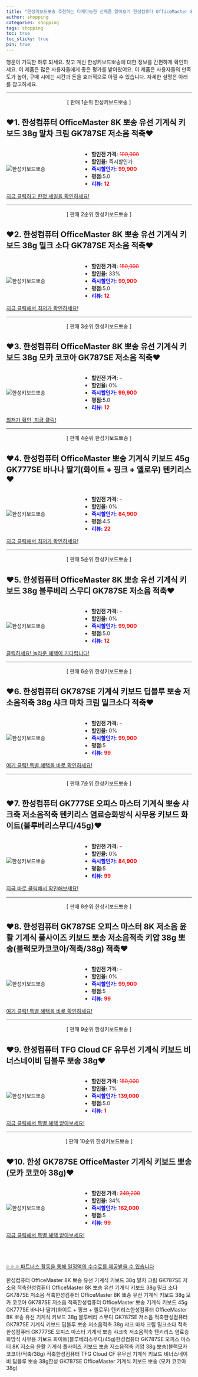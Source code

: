 ```yaml
---
title: "한성키보드뽀송 추천하는 다재다능한 신제품 알아보기 한성컴퓨터 OfficeMaster 8K 뽀송 유선"
author: shopping
categories: shopping
tags: shopping
toc: true
toc_sticky: true
pin: true
---
```

행운이 가득한 하루 되세요. 찾고 계신 한성키보드뽀송에 대한 정보를 간편하게 확인하세요. 이 제품은 많은 사용자들에게 좋은 평가를 받아왔어요. 이 제품은 사용자들의 만족도가 높아, 구매 시에는 시간과 돈을 효과적으로 아낄 수 있습니다. 자세한 설명은 아래를 참고하세요.

---
<p class="toplist" style="margin: 0 auto; display: block; width: fit-content;">[ 판매 1순위 한성키보드뽀송 ]</p>

<h2><strong>❤️1. 한성컴퓨터 OfficeMaster 8K 뽀송 유선 기계식 키보드 38g 말차 크림 GK787SE 저소음 적축❤️</strong></h2>

<div style="display: flex; align-items: center;">
    <div style="flex: 0.4;">
        <img src="https://thumbnail10.coupangcdn.com/thumbnails/remote/230x230ex/image/retail/images/2024/07/04/11/9/b16798ef-4f09-49b2-8064-aa098931e296.jpg" alt="한성키보드뽀송" style="max-width: 100%;">
    </div>
    <div style="flex: 0.6; margin-left: 10px;">
        <ul>
            <li><strong>할인전 가격:</strong> <del style="color: red;">109,900</del></li>
            <li><strong>할인율:</strong> 즉시할인가</li>
            <li><span style='color:blue'><strong>즉시할인가:</strong></span> <span style='color:red'><strong>99,900</strong></span></li>
            <li><strong>평점:</strong>5.0</li>
            <li><span style='color:blue'><strong>리뷰:</strong></span> <span style='color:red'><strong>12</strong></span></li>
        </ul>
    </div>
</div>
<div class="center">
    <a href="https://William4Davisa.github.io?lptag=AF9450613&subid=githubio&pageKey=8175967663&traceid=V0-153&itemId=23364416242&vendorItemId=90541254424" class="myButton">
        지금 클릭하고 한정 세일을 확인하세요!
    </a>
</div>


---
<p class="toplist" style="margin: 0 auto; display: block; width: fit-content;">[ 판매 2순위 한성키보드뽀송 ]</p>

<h2><strong>❤️2. 한성컴퓨터 OfficeMaster 8K 뽀송 유선 기계식 키보드 38g 밀크 소다 GK787SE 저소음 적축❤️</strong></h2>

<div style="display: flex; align-items: center;">
    <div style="flex: 0.4;">
        <img src="https://thumbnail10.coupangcdn.com/thumbnails/remote/230x230ex/image/retail/images/2024/07/04/11/5/ce51f486-6b2a-44f9-a7e9-01af4129e758.jpg" alt="한성키보드뽀송" style="max-width: 100%;">
    </div>
    <div style="flex: 0.6; margin-left: 10px;">
        <ul>
            <li><strong>할인전 가격:</strong> <del style="color: red;">150,000</del></li>
            <li><strong>할인율:</strong> 33%</li>
            <li><span style='color:blue'><strong>즉시할인가:</strong></span> <span style='color:red'><strong>99,900</strong></span></li>
            <li><strong>평점:</strong>5.0</li>
            <li><span style='color:blue'><strong>리뷰:</strong></span> <span style='color:red'><strong>12</strong></span></li>
        </ul>
    </div>
</div>
<div class="center">
    <a href="https://William4Davisa.github.io?lptag=AF9450613&subid=githubio&pageKey=8175967663&traceid=V0-153&itemId=23364416240&vendorItemId=89509311901" class="myButton">
        지금 클릭해서 최저가 확인하세요!
    </a>
</div>


---
<p class="toplist" style="margin: 0 auto; display: block; width: fit-content;">[ 판매 3순위 한성키보드뽀송 ]</p>

<h2><strong>❤️3. 한성컴퓨터 OfficeMaster 8K 뽀송 유선 기계식 키보드 38g 모카 코코아 GK787SE 저소음 적축❤️</strong></h2>

<div style="display: flex; align-items: center;">
    <div style="flex: 0.4;">
        <img src="https://thumbnail8.coupangcdn.com/thumbnails/remote/230x230ex/image/retail/images/2024/07/04/11/9/da91e0f4-2ce9-4a40-bde3-5dfbf7601e06.jpg" alt="한성키보드뽀송" style="max-width: 100%;">
    </div>
    <div style="flex: 0.6; margin-left: 10px;">
        <ul>
            <li><strong>할인전 가격:</strong> <del style="color: red;">-</del></li>
            <li><strong>할인율:</strong> 0%</li>
            <li><span style='color:blue'><strong>즉시할인가:</strong></span> <span style='color:red'><strong>99,900</strong></span></li>
            <li><strong>평점:</strong>5.0</li>
            <li><span style='color:blue'><strong>리뷰:</strong></span> <span style='color:red'><strong>12</strong></span></li>
        </ul>
    </div>
</div>
<div class="center">
    <a href="https://William4Davisa.github.io?lptag=AF9450613&subid=githubio&pageKey=8175967663&traceid=V0-153&itemId=23364416244&vendorItemId=90568341894" class="myButton">
        최저가 확인, 지금 클릭!
    </a>
</div>


---
<p class="toplist" style="margin: 0 auto; display: block; width: fit-content;">[ 판매 4순위 한성키보드뽀송 ]</p>

<h2><strong>❤️4. 한성컴퓨터 OfficeMaster 뽀송 기계식 키보드 45g GK777SE 바나나 딸기(화이트 + 핑크 + 옐로우) 텐키리스❤️</strong></h2>

<div style="display: flex; align-items: center;">
    <div style="flex: 0.4;">
        <img src="https://thumbnail10.coupangcdn.com/thumbnails/remote/230x230ex/image/retail/images/2024/02/06/18/7/10d1805e-6518-4225-b0a5-5ac906d79ac3.jpg" alt="한성키보드뽀송" style="max-width: 100%;">
    </div>
    <div style="flex: 0.6; margin-left: 10px;">
        <ul>
            <li><strong>할인전 가격:</strong> <del style="color: red;">-</del></li>
            <li><strong>할인율:</strong> 0%</li>
            <li><span style='color:blue'><strong>즉시할인가:</strong></span> <span style='color:red'><strong>84,900</strong></span></li>
            <li><strong>평점:</strong>4.5</li>
            <li><span style='color:blue'><strong>리뷰:</strong></span> <span style='color:red'><strong>22</strong></span></li>
        </ul>
    </div>
</div>
<div class="center">
    <a href="https://William4Davisa.github.io?lptag=AF9450613&subid=githubio&pageKey=7824046019&traceid=V0-153&itemId=21259853320&vendorItemId=88626727858" class="myButton">
        지금 클릭해서 최저가 확인하세요!
    </a>
</div>


---
<p class="toplist" style="margin: 0 auto; display: block; width: fit-content;">[ 판매 5순위 한성키보드뽀송 ]</p>

<h2><strong>❤️5. 한성컴퓨터 OfficeMaster 8K 뽀송 유선 기계식 키보드 38g 블루베리 스무디 GK787SE 저소음 적축❤️</strong></h2>

<div style="display: flex; align-items: center;">
    <div style="flex: 0.4;">
        <img src="https://thumbnail7.coupangcdn.com/thumbnails/remote/230x230ex/image/retail/images/2024/07/04/11/4/30559fc0-d689-492f-90d3-6139cd1bb670.jpg" alt="한성키보드뽀송" style="max-width: 100%;">
    </div>
    <div style="flex: 0.6; margin-left: 10px;">
        <ul>
            <li><strong>할인전 가격:</strong> <del style="color: red;">-</del></li>
            <li><strong>할인율:</strong> 0%</li>
            <li><span style='color:blue'><strong>즉시할인가:</strong></span> <span style='color:red'><strong>99,900</strong></span></li>
            <li><strong>평점:</strong>5.0</li>
            <li><span style='color:blue'><strong>리뷰:</strong></span> <span style='color:red'><strong>12</strong></span></li>
        </ul>
    </div>
</div>
<div class="center">
    <a href="https://William4Davisa.github.io?lptag=AF9450613&subid=githubio&pageKey=8175967663&traceid=V0-153&itemId=23364416241&vendorItemId=90568341940" class="myButton">
        클릭하세요! 놀라운 혜택이 기다립니다!
    </a>
</div>


---
<p class="toplist" style="margin: 0 auto; display: block; width: fit-content;">[ 판매 6순위 한성키보드뽀송 ]</p>

<h2><strong>❤️6. 한성컴퓨터 GK787SE 기계식 키보드 딥블루 뽀송 저소음적축 38g 샤크 마차 크림 밀크소다 적축❤️</strong></h2>

<div style="display: flex; align-items: center;">
    <div style="flex: 0.4;">
        <img src="https://thumbnail10.coupangcdn.com/thumbnails/remote/230x230ex/image/vendor_inventory/e814/2114b84f621540b801849ee7e57dd1828a4fdd25a8970f60da91dd15a2ef.jpg" alt="한성키보드뽀송" style="max-width: 100%;">
    </div>
    <div style="flex: 0.6; margin-left: 10px;">
        <ul>
            <li><strong>할인전 가격:</strong> <del style="color: red;">-</del></li>
            <li><strong>할인율:</strong> 0%</li>
            <li><span style='color:blue'><strong>즉시할인가:</strong></span> <span style='color:red'><strong>99,900</strong></span></li>
            <li><strong>평점:</strong>5</li>
            <li><span style='color:blue'><strong>리뷰:</strong></span> <span style='color:red'><strong>99</strong></span></li>
        </ul>
    </div>
</div>
<div class="center">
    <a href="https://William4Davisa.github.io?lptag=AF9450613&subid=githubio&pageKey=8178774057&traceid=V0-153&itemId=23378399373&vendorItemId=90408467732" class="myButton">
        여기 클릭! 특별 혜택을 바로 확인하세요!
    </a>
</div>


---
<p class="toplist" style="margin: 0 auto; display: block; width: fit-content;">[ 판매 7순위 한성키보드뽀송 ]</p>

<h2><strong>❤️7. 한성컴퓨터 GK777SE 오피스 마스터 기계식 뽀송 샤크축 저소음적축 텐키리스 염료승화방식 사무용 키보드 화이트(블루베리스무디/45g)❤️</strong></h2>

<div style="display: flex; align-items: center;">
    <div style="flex: 0.4;">
        <img src="https://thumbnail7.coupangcdn.com/thumbnails/remote/230x230ex/image/vendor_inventory/3fbc/02a0d88aa435c45f177db9a81f718c9534fdb47fb26f6d669ba5ae750e33.jpeg" alt="한성키보드뽀송" style="max-width: 100%;">
    </div>
    <div style="flex: 0.6; margin-left: 10px;">
        <ul>
            <li><strong>할인전 가격:</strong> <del style="color: red;">-</del></li>
            <li><strong>할인율:</strong> 0%</li>
            <li><span style='color:blue'><strong>즉시할인가:</strong></span> <span style='color:red'><strong>84,900</strong></span></li>
            <li><strong>평점:</strong>5</li>
            <li><span style='color:blue'><strong>리뷰:</strong></span> <span style='color:red'><strong>99</strong></span></li>
        </ul>
    </div>
</div>
<div class="center">
    <a href="https://William4Davisa.github.io?lptag=AF9450613&subid=githubio&pageKey=7942511083&traceid=V0-153&itemId=21881087301&vendorItemId=88929176508" class="myButton">
        지금 바로 클릭해서 확인해보세요!
    </a>
</div>


---
<p class="toplist" style="margin: 0 auto; display: block; width: fit-content;">[ 판매 8순위 한성키보드뽀송 ]</p>

<h2><strong>❤️8. 한성컴퓨터 GK787SE 오피스 마스터 8K 저소음 윤활 기계식 풀사이즈 키보드 뽀송 저소음적축 키압 38g 뽀송(블랙모카코코아/적축/38g) 적축❤️</strong></h2>

<div style="display: flex; align-items: center;">
    <div style="flex: 0.4;">
        <img src="https://thumbnail6.coupangcdn.com/thumbnails/remote/230x230ex/image/vendor_inventory/dfa7/fbfac7de7149eaf934b55e9242fb4525caae4b145bc7f73ae7df82859007.jpeg" alt="한성키보드뽀송" style="max-width: 100%;">
    </div>
    <div style="flex: 0.6; margin-left: 10px;">
        <ul>
            <li><strong>할인전 가격:</strong> <del style="color: red;">-</del></li>
            <li><strong>할인율:</strong> 0%</li>
            <li><span style='color:blue'><strong>즉시할인가:</strong></span> <span style='color:red'><strong>99,900</strong></span></li>
            <li><strong>평점:</strong>5</li>
            <li><span style='color:blue'><strong>리뷰:</strong></span> <span style='color:red'><strong>99</strong></span></li>
        </ul>
    </div>
</div>
<div class="center">
    <a href="https://William4Davisa.github.io?lptag=AF9450613&subid=githubio&pageKey=8179030030&traceid=V0-153&itemId=23379394005&vendorItemId=90409448070" class="myButton">
        여기 클릭! 특별 혜택을 바로 확인하세요!
    </a>
</div>


---
<p class="toplist" style="margin: 0 auto; display: block; width: fit-content;">[ 판매 9순위 한성키보드뽀송 ]</p>

<h2><strong>❤️9. 한성컴퓨터 TFG Cloud CF 유무선 기계식 키보드 비너스네이비 딥블루 뽀송 38g❤️</strong></h2>

<div style="display: flex; align-items: center;">
    <div style="flex: 0.4;">
        <img src="https://thumbnail9.coupangcdn.com/thumbnails/remote/230x230ex/image/vendor_inventory/9abf/a93ec2a17646941b8d6a729fd8165e35f800e255b16997764c06697a5dfd.jpg" alt="한성키보드뽀송" style="max-width: 100%;">
    </div>
    <div style="flex: 0.6; margin-left: 10px;">
        <ul>
            <li><strong>할인전 가격:</strong> <del style="color: red;">150,000</del></li>
            <li><strong>할인율:</strong> 7%</li>
            <li><span style='color:blue'><strong>즉시할인가:</strong></span> <span style='color:red'><strong>139,000</strong></span></li>
            <li><strong>평점:</strong>5.0</li>
            <li><span style='color:blue'><strong>리뷰:</strong></span> <span style='color:red'><strong>1</strong></span></li>
        </ul>
    </div>
</div>
<div class="center">
    <a href="https://William4Davisa.github.io?lptag=AF9450613&subid=githubio&pageKey=8194997814&traceid=V0-153&itemId=23467016980&vendorItemId=90493826186" class="myButton">
        지금 클릭해서 특별 혜택 받아보세요!
    </a>
</div>


---
<p class="toplist" style="margin: 0 auto; display: block; width: fit-content;">[ 판매 10순위 한성키보드뽀송 ]</p>

<h2><strong>❤️10. 한성 GK787SE OfficeMaster 기계식 키보드 뽀송 (모카 코코아 38g)❤️</strong></h2>

<div style="display: flex; align-items: center;">
    <div style="flex: 0.4;">
        <img src="https://thumbnail6.coupangcdn.com/thumbnails/remote/230x230ex/image/vendor_inventory/da59/e2349e2a0591a658d56341697e90c6d55f26fbf2ed4d7d4e12c1c43b9ab8.jpg" alt="한성키보드뽀송" style="max-width: 100%;">
    </div>
    <div style="flex: 0.6; margin-left: 10px;">
        <ul>
            <li><strong>할인전 가격:</strong> <del style="color: red;">249,200</del></li>
            <li><strong>할인율:</strong> 34%</li>
            <li><span style='color:blue'><strong>즉시할인가:</strong></span> <span style='color:red'><strong>162,000</strong></span></li>
            <li><strong>평점:</strong>5</li>
            <li><span style='color:blue'><strong>리뷰:</strong></span> <span style='color:red'><strong>99</strong></span></li>
        </ul>
    </div>
</div>
<div class="center">
    <a href="https://William4Davisa.github.io?lptag=AF9450613&subid=githubio&pageKey=7826154487&traceid=V0-153&itemId=21271749416&vendorItemId=90773366887" class="myButton">
        지금 클릭해서 특별 혜택 받아보세요!
    </a>
</div>

<br><br><br>[💦 💦 💦 파트너스 활동을 통해 일정액의 수수료를 제공받을 수 있습니다](https://link.coupang.com/a/bcpT2c)<br><br>한성컴퓨터 OfficeMaster 8K 뽀송 유선 기계식 키보드 38g 말차 크림 GK787SE 저소음 적축한성컴퓨터 OfficeMaster 8K 뽀송 유선 기계식 키보드 38g 밀크 소다 GK787SE 저소음 적축한성컴퓨터 OfficeMaster 8K 뽀송 유선 기계식 키보드 38g 모카 코코아 GK787SE 저소음 적축한성컴퓨터 OfficeMaster 뽀송 기계식 키보드 45g GK777SE 바나나 딸기(화이트 + 핑크 + 옐로우) 텐키리스한성컴퓨터 OfficeMaster 8K 뽀송 유선 기계식 키보드 38g 블루베리 스무디 GK787SE 저소음 적축한성컴퓨터 GK787SE 기계식 키보드 딥블루 뽀송 저소음적축 38g 샤크 마차 크림 밀크소다 적축한성컴퓨터 GK777SE 오피스 마스터 기계식 뽀송 샤크축 저소음적축 텐키리스 염료승화방식 사무용 키보드 화이트(블루베리스무디/45g)한성컴퓨터 GK787SE 오피스 마스터 8K 저소음 윤활 기계식 풀사이즈 키보드 뽀송 저소음적축 키압 38g 뽀송(블랙모카코코아/적축/38g) 적축한성컴퓨터 TFG Cloud CF 유무선 기계식 키보드 비너스네이비 딥블루 뽀송 38g한성 GK787SE OfficeMaster 기계식 키보드 뽀송 (모카 코코아 38g)